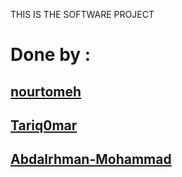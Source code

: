 THIS IS THE SOFTWARE PROJECT
# Done by :
## <a href="https://github.com/nourtomeh">nourtomeh</a>              
## <a href="https://github.com/Tariq0mar">Tariq0mar</a>              
## <a href="https://github.com/Abdalrhman-Mohammad">Abdalrhman-Mohammad</a>              

